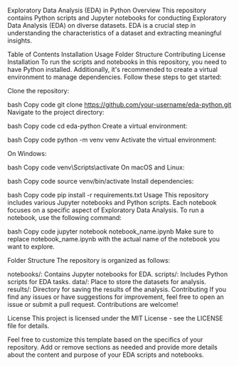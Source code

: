 Exploratory Data Analysis (EDA) in Python
Overview
This repository contains Python scripts and Jupyter notebooks for conducting Exploratory Data Analysis (EDA) on diverse datasets. EDA is a crucial step in understanding the characteristics of a dataset and extracting meaningful insights.

Table of Contents
Installation
Usage
Folder Structure
Contributing
License
Installation
To run the scripts and notebooks in this repository, you need to have Python installed. Additionally, it's recommended to create a virtual environment to manage dependencies. Follow these steps to get started:

Clone the repository:

bash
Copy code
git clone https://github.com/your-username/eda-python.git
Navigate to the project directory:

bash
Copy code
cd eda-python
Create a virtual environment:

bash
Copy code
python -m venv venv
Activate the virtual environment:

On Windows:

bash
Copy code
venv\Scripts\activate
On macOS and Linux:

bash
Copy code
source venv/bin/activate
Install dependencies:

bash
Copy code
pip install -r requirements.txt
Usage
This repository includes various Jupyter notebooks and Python scripts. Each notebook focuses on a specific aspect of Exploratory Data Analysis. To run a notebook, use the following command:

bash
Copy code
jupyter notebook notebook_name.ipynb
Make sure to replace notebook_name.ipynb with the actual name of the notebook you want to explore.

Folder Structure
The repository is organized as follows:

notebooks/: Contains Jupyter notebooks for EDA.
scripts/: Includes Python scripts for EDA tasks.
data/: Place to store the datasets for analysis.
results/: Directory for saving the results of the analysis.
Contributing
If you find any issues or have suggestions for improvement, feel free to open an issue or submit a pull request. Contributions are welcome!

License
This project is licensed under the MIT License - see the LICENSE file for details.

Feel free to customize this template based on the specifics of your repository. Add or remove sections as needed and provide more details about the content and purpose of your EDA scripts and notebooks.




